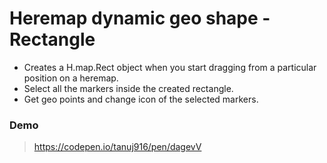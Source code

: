 # Heremap dynamic geo shape - Rectangle

- Creates a H.map.Rect object when you start dragging from a particular position on a heremap.
- Select all the markers inside the created rectangle.
- Get geo points and change icon of the selected markers.

### Demo

> https://codepen.io/tanuj916/pen/dagevV